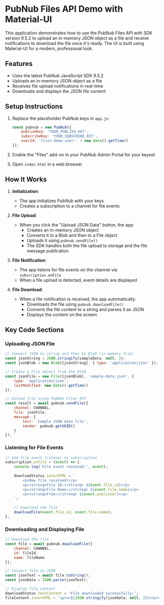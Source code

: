 # PubNub Files API Demo with Material-UI

This application demonstrates how to use the PubNub Files API with SDK version 9.5.2 to upload an in-memory JSON object as a file and receive notifications to download the file once it's ready. The UI is built using Material-UI for a modern, professional look.

## Features

- Uses the latest PubNub JavaScript SDK 9.5.2
- Uploads an in-memory JSON object as a file
- Receives file upload notifications in real-time
- Downloads and displays the JSON file content

## Setup Instructions

1. Replace the placeholder PubNub keys in `app.js`:
   ```javascript
   const pubnub = new PubNub({
       publishKey: 'YOUR_PUBLISH_KEY',
       subscribeKey: 'YOUR_SUBSCRIBE_KEY',
       userId: 'files-demo-user-' + new Date().getTime()
   });
   ```

2. Enable the "Files" add-on in your PubNub Admin Portal for your keyset

3. Open `index.html` in a web browser

## How It Works

1. **Initialization**:
   - The app initializes PubNub with your keys
   - Creates a subscription to a channel for file events

2. **File Upload**:
   - When you click the "Upload JSON Data" button, the app:
     - Creates an in-memory JSON object
     - Converts it to a Blob and then to a File object
     - Uploads it using `pubnub.sendFile()`
     - The SDK handles both the file upload to storage and the file message publication

3. **File Notification**:
   - The app listens for file events on the channel via `subscription.onFile`
   - When a file upload is detected, event details are displayed

4. **File Download**:
   - When a file notification is received, the app automatically:
     - Downloads the file using `pubnub.downloadFile()`
     - Converts the file content to a string and parses it as JSON
     - Displays the content on the screen

## Key Code Sections

### Uploading JSON File

```javascript
// Convert JSON to string and then to Blob (in-memory file)
const jsonString = JSON.stringify(sampleData, null, 2);
const jsonBlob = new Blob([jsonString], { type: 'application/json' });

// Create a File object from the Blob
const jsonFile = new File([jsonBlob], 'sample-data.json', { 
    type: 'application/json',
    lastModified: new Date().getTime()
});

// Upload file using PubNub Files API
const result = await pubnub.sendFile({
    channel: CHANNEL,
    file: jsonFile,
    message: {
        text: 'Sample JSON data file',
        sender: pubnub.getUUID()
    }
});
```

### Listening for File Events

```javascript
// Add file event listener to subscription
subscription.onFile = (event) => {
    console.log('File event received:', event);
    
    downloadStatus.innerHTML = `
        <p>New file received!</p>
        <p><strong>File ID:</strong> ${event.file.id}</p>
        <p><strong>File Name:</strong> ${event.file.name}</p>
        <p><strong>From:</strong> ${event.publisher}</p>
    `;
    
    // Download the file
    downloadFile(event.file.id, event.file.name);
};
```

### Downloading and Displaying File

```javascript
// Download the file
const file = await pubnub.downloadFile({
    channel: CHANNEL,
    id: fileId,
    name: fileName
});

// Convert file to JSON
const jsonText = await file.toString();
const jsonData = JSON.parse(jsonText);

// Display file content
downloadStatus.textContent = 'File downloaded successfully:';
fileContent.innerHTML = `<pre>${JSON.stringify(jsonData, null, 2)}</pre>`;
```